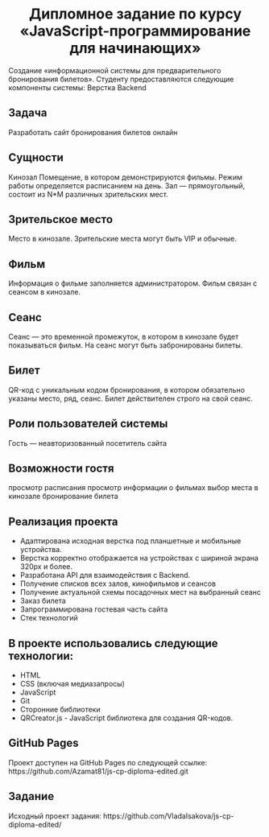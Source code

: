 <h1 align="center"> Дипломное задание по курсу «JavaScript-программирование для начинающих»</h1>
Создание «информационной системы для предварительного бронирования билетов».
Студенту предоставляются следующие компоненты системы:
Верстка
Backend

<h2>Задача</h2>
Разработать сайт бронирования билетов онлайн

<h2>Сущности</h2>
Кинозал
Помещение, в котором демонстрируются фильмы. Режим работы определяется расписанием на день. Зал — прямоугольный, состоит из N*M различных зрительских мест.

<h2>Зрительское место</h2>
Место в кинозале. Зрительские места могут быть VIP и обычные.

<h2>Фильм</h2>
Информация о фильме заполняется администратором. Фильм связан с сеансом в кинозале.

<h2>Сеанс</h2>
Сеанс — это временной промежуток, в котором в кинозале будет показываться фильм. На сеанс могут быть забронированы билеты.

<h2>Билет</h2>
QR-код c уникальным кодом бронирования, в котором обязательно указаны место, ряд, сеанс. Билет действителен строго на свой сеанс.

<h2>Роли пользователей системы</h2>
Гость — неавторизованный посетитель сайта

<h2>Возможности гостя</h2>
просмотр расписания
просмотр информации о фильмах
выбор места в кинозале
бронирование билета

<h2>Реализация проекта</h2>
<ul>
<li>Адаптирована исходная верстка под планшетные и мобильные устройства. 
<li>Верстка корректно отображается на устройствах с шириной экрана 320px и более.
<li>Разработана API для взаимодействия с Backend.
<li>Получение списков всех залов, кинофильмов и сеансов
<li>Получение актуальной схемы посадочных мест на выбранный сеанс
<li>Заказ билета
<li>Запрограммирована гостевая часть сайта
<li>Стек технологий
</ul>

<h2>В проекте использовались следующие технологии:</h2>
<ul>
<li>HTML
<li>CSS (включая медиазапросы)
<li>JavaScript
<li>Git
<li>Сторонние библиотеки
<li>QRCreator.js - JavaScript библиотека для создания QR-кодов.
</ul>
<h2>GitHub Pages</h2>
Проект доступен на GitHub Pages по следующей ссылке: https://github.com/Azamat81/js-cp-diploma-edited.git

<h2>Задание</h2>
Исходный проект задания: https://github.com/VladaIsakova/js-cp-diploma-edited/